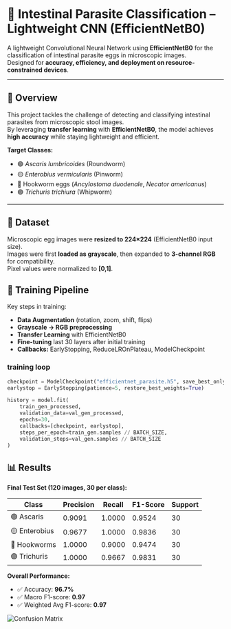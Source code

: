 # 🦠 Intestinal Parasite Classification – Lightweight CNN (EfficientNetB0)

A lightweight Convolutional Neural Network using **EfficientNetB0** for the classification of intestinal parasite eggs in microscopic images.  
Designed for **accuracy, efficiency, and deployment on resource-constrained devices**.

---

## 📌 Overview
This project tackles the challenge of detecting and classifying intestinal parasites from microscopic stool images.  
By leveraging **transfer learning** with **EfficientNetB0**, the model achieves **high accuracy** while staying lightweight and efficient.  

**Target Classes:**
- 🟢 *Ascaris lumbricoides* (Roundworm)  
- 🟡 *Enterobius vermicularis* (Pinworm)  
- 🔴 Hookworm eggs (*Ancylostoma duodenale*, *Necator americanus*)  
- 🟣 *Trichuris trichiura* (Whipworm)  

---

## 📂 Dataset
Microscopic egg images were **resized to 224×224** (EfficientNetB0 input size).  
Images were first **loaded as grayscale**, then expanded to **3-channel RGB** for compatibility.  
Pixel values were normalized to **[0,1]**.

## 🚀 Training Pipeline

Key steps in training:

- **Data Augmentation** (rotation, zoom, shift, flips)  
- **Grayscale → RGB preprocessing**  
- **Transfer Learning** with EfficientNetB0  
- **Fine-tuning** last 30 layers after initial training  
- **Callbacks:** EarlyStopping, ReduceLROnPlateau, ModelCheckpoint  

### training loop
```python
checkpoint = ModelCheckpoint("efficientnet_parasite.h5", save_best_only=True, monitor="val_accuracy", mode="max")
earlystop = EarlyStopping(patience=5, restore_best_weights=True)

history = model.fit(
    train_gen_processed,
    validation_data=val_gen_processed,
    epochs=30,
    callbacks=[checkpoint, earlystop],
    steps_per_epoch=train_gen.samples // BATCH_SIZE,
    validation_steps=val_gen.samples // BATCH_SIZE
)
```
## 📊 Results

**Final Test Set (120 images, 30 per class):**

| Class        | Precision | Recall | F1-Score | Support |
|--------------|-----------|--------|----------|---------|
| 🟢 Ascaris   | 0.9091    | 1.0000 | 0.9524   | 30      |
| 🟡 Enterobius| 0.9677    | 1.0000 | 0.9836   | 30      |
| 🔴 Hookworms | 1.0000    | 0.9000 | 0.9474   | 30      |
| 🟣 Trichuris | 1.0000    | 0.9667 | 0.9831   | 30      |

**Overall Performance:**

- ✅ Accuracy: **96.7%**  
- ✅ Macro F1-score: **0.97**  
- ✅ Weighted Avg F1-score: **0.97**

![Confusion Matrix](assets/confusion_matrix.png)


